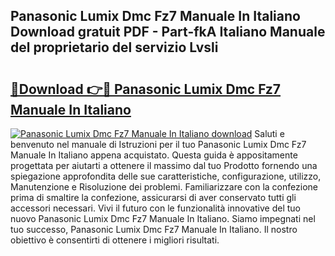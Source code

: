 ## Panasonic Lumix Dmc Fz7 Manuale In Italiano Download gratuit PDF - Part-fkA Italiano Manuale del proprietario del servizio Lvsli

# <h2><a href="http://dfd72d1.blite.top/?on=Panasonic+Lumix+Dmc+Fz7+Manuale+In+Italiano">🔗Download 👉🔴 Panasonic Lumix Dmc Fz7 Manuale In Italiano</a></h2>

[![Panasonic Lumix Dmc Fz7 Manuale In Italiano download](https://i.imgur.com/lujVjoI.png)](http://dfd72d1.blite.top/?on=Panasonic+Lumix+Dmc+Fz7+Manuale+In+Italiano)
Saluti e benvenuto nel manuale di Istruzioni per il tuo Panasonic Lumix Dmc Fz7 Manuale In Italiano appena acquistato. Questa guida è appositamente progettata per aiutarti a ottenere il massimo dal tuo Prodotto fornendo una spiegazione approfondita delle sue caratteristiche, configurazione, utilizzo, Manutenzione e Risoluzione dei problemi. Familiarizzare con la confezione prima di smaltire la confezione, assicurarsi di aver conservato tutti gli accessori necessari. Vivi il futuro con le funzionalità innovative del tuo nuovo Panasonic Lumix Dmc Fz7 Manuale In Italiano. Siamo impegnati nel tuo successo, Panasonic Lumix Dmc Fz7 Manuale In Italiano. Il nostro obiettivo è consentirti di ottenere i migliori risultati.
